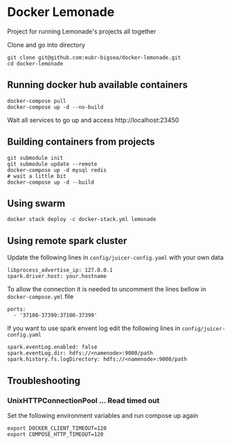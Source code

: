 Docker Lemonade
===============

Project for running Lemonade's projects all together

Clone and go into directory
```
git clone git@github.com:eubr-bigsea/docker-lemonade.git
cd docker-lemonade

```

Running docker hub available containers
-------
```
docker-compose pull
docker-compose up -d --no-build
```
Wait all services to go up and access http://localhost:23450


Building containers from projects
---------------
```
git submodule init
git submodule update --remote
docker-compose up -d mysql redis
# wait a little bit
docker-compose up -d --build
```

Using swarm
-----------
```
docker stack deploy -c docker-stack.yml lemonade

```

Using remote spark cluster
--------------------------
Update the following lines in `config/juicer-config.yaml` with your own data
```
libprocess_advertise_ip: 127.0.0.1
spark.driver.host: your.hostname
```
To allow the connection it is needed to uncomment the lines bellow in
`docker-compose.yml` file
```
ports:
  - '37100-37399:37100-37399'
```
If you want to use spark envent log edit the following lines in
`config/juicer-config.yaml`
```
spark.eventLog.enabled: false
spark.eventLog.dir: hdfs://<namenode>:9000/path
spark.history.fs.logDirectory: hdfs://<namenode>:9000/path
```

Troubleshooting
---------------
### UnixHTTPConnectionPool ... Read timed out
Set the following environment variables and run compose up again
```
export DOCKER_CLIENT_TIMEOUT=120
export COMPOSE_HTTP_TIMEOUT=120
```
